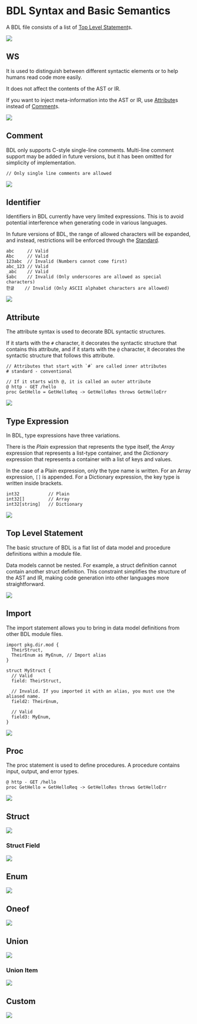 # BDL Syntax and Basic Semantics

A BDL file consists of a list of [Top Level Statement](#top-level-statement)s.

![](./syntax-diagrams/out/bdl.svg)

## WS

It is used to distinguish between different syntactic elements or to help humans read code more easily.

It does not affect the contents of the AST or IR.

If you want to inject meta-information into the AST or IR, use [Attribute](#attribute)s instead of [Comment](#comment)s.

![](./syntax-diagrams/out/ws.svg)

## Comment

BDL only supports C-style single-line comments.
Multi-line comment support may be added in future versions, but it has been omitted for simplicity of implementation.

```bdl
// Only single line comments are allowed
```

![](./syntax-diagrams/out/comment.svg)

## Identifier

Identifiers in BDL currently have very limited expressions.
This is to avoid potential interference when generating code in various languages.

In future versions of BDL, the range of allowed characters will be expanded, and instead, restrictions will be enforced through the [Standard](./TODO).

```bdl
abc     // Valid
Abc     // Valid
123abc  // Invalid (Numbers cannot come first)
abc_123 // Valid
_abc    // Valid
$abc    // Invalid (Only underscores are allowed as special characters)
한글    // Invalid (Only ASCII alphabet characters are allowed)
```

![](./syntax-diagrams/out/identifier.svg)

## Attribute

The attribute syntax is used to decorate BDL syntactic structures.

If it starts with the `#` character, it decorates the syntactic structure that contains this attribute, and if it starts with the `@` character, it decorates the syntactic structure that follows this attribute.

```bdl
// Attributes that start with `#` are called inner attributes
# standard - conventional

// If it starts with @, it is called an outer attribute
@ http - GET /hello
proc GetHello = GetHelloReq -> GetHelloRes throws GetHelloErr
```

![](./syntax-diagrams/out/attribute.svg)

## Type Expression

In BDL, type expressions have three variations.

There is the _Plain_ expression that represents the type itself,
the _Array_ expression that represents a list-type container,
and the _Dictionary_ expression that represents a container with a list of keys and values.

In the case of a Plain expression, only the type name is written.
For an Array expression, `[]` is appended.
For a Dictionary expression, the key type is written inside brackets.

```bdl
int32           // Plain
int32[]         // Array
int32[string]   // Dictionary
```

![](./syntax-diagrams/out/type-expression.svg)

## Top Level Statement

The basic structure of BDL is a flat list of data model and procedure definitions within a module file.

Data models cannot be nested. For example, a struct definition cannot contain another struct definition.
This constraint simplifies the structure of the AST and IR, making code generation into other languages more straightforward.

![](./syntax-diagrams/out/top-level-statement.svg)

## Import

The import statement allows you to bring in data model definitions from other BDL module files.

```bdl
import pkg.dir.mod {
  TheirStruct,
  TheirEnum as MyEnum, // Import alias
}

struct MyStruct {
  // Valid
  field: TheirStruct,

  // Invalid. If you imported it with an alias, you must use the aliased name.
  field2: TheirEnum,

  // Valid
  field3: MyEnum,
}
```

![](./syntax-diagrams/out/import.svg)

## Proc

The proc statement is used to define procedures.
A procedure contains input, output, and error types.

```bdl
@ http - GET /hello
proc GetHello = GetHelloReq -> GetHelloRes throws GetHelloErr
```

![](./syntax-diagrams/out/proc.svg)

## Struct

![](./syntax-diagrams/out/struct.svg)

### Struct Field

![](./syntax-diagrams/out/struct-field.svg)

## Enum

![](./syntax-diagrams/out/enum.svg)

## Oneof

![](./syntax-diagrams/out/oneof.svg)

## Union

![](./syntax-diagrams/out/union.svg)

### Union Item

![](./syntax-diagrams/out/union-item.svg)

## Custom

![](./syntax-diagrams/out/custom.svg)
